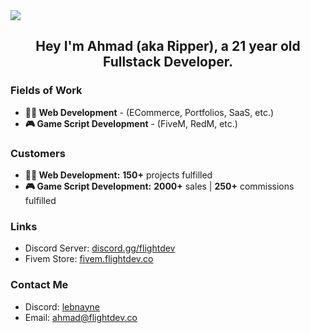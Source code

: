 <img src="https://i.imgur.com/89aPOW0.png">

## <div id="header" align="center"> Hey I'm Ahmad (aka Ripper), a 21 year old Fullstack Developer. </div>

### Fields of Work

<ul>
  <li>
    <b>🧑‍💻 Web Development</b> - (ECommerce, Portfolios, SaaS, etc.)
  </li>
  <li>
    <b>🎮 Game Script Development</b> - (FiveM, RedM, etc.)
  </li>
</ul>


### Customers
<ul>
  <li>
    <b>🧑‍💻 Web Development:</b> <b>150+</b> projects fulfilled
  </li>
  <li>
    <b>🎮 Game Script Development:</b> <b>2000+</b> sales | <b>250+</b> commissions fulfilled
  </li>
</ul>

### Links
* Discord Server: [discord.gg/flightdev](https://discord.gg/flightdev)
* Fivem Store: [fivem.flightdev.co](https://fivem.flightdev.co)

### Contact Me
* Discord: [lebnayne](https://discordapp.com/users/776443665823825950)
* Email: [ahmad@flightdev.co](mailto:ahmad@flightdev.co) 
